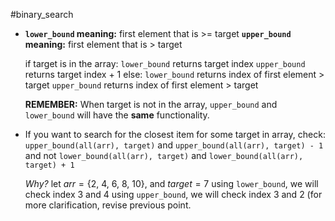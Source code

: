 #binary_search
- **`lower_bound` meaning:** first element that is >= target
    **`upper_bound` meaning:** first element that is > target

    if target is in the array:
		`lower_bound` returns target index 
		`upper_bound` returns target index + 1 
    else:
	    `lower_bound` returns index of first element > target
	    `upper_bound` returns index of first element > target

    **REMEMBER:** When target is not in the array, `upper_bound` and `lower_bound` will have the **same** functionality.

- If you want to search for the closest item for some target in array, check: 
    `upper_bound(all(arr), target)` and `upper_bound(all(arr), target) - 1` 
    and not 
    `lower_bound(all(arr), target)` and `lower_bound(all(arr), target) + 1`

    _Why?_ 
    let $arr = \{2,\ 4,\ 6,\ 8,\ 10\}$, and $target = 7$ 
    using `lower_bound`, we will check index 3 and 4 
    using `upper_bound`, we will check index 3 and 2 
    (for more clarification, revise previous point.